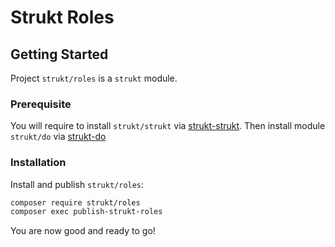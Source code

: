Strukt Roles
===

## Getting Started

Project `strukt/roles` is a `strukt` module.

### Prerequisite

You will require to install `strukt/strukt` via [strukt-strukt](https://github.com/pitsolu/strukt-strukt). Then install module `strukt/do` via [strukt-do](https://github.com/pitsolu/strukt-do)

### Installation

Install and publish `strukt/roles`:

```sh
composer require strukt/roles
composer exec publish-strukt-roles
```

You are now good and ready to go!
